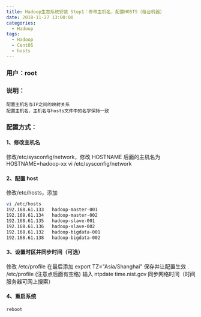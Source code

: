 ```yaml
---
title: Hadoop生态系统安装 Step1：修改主机名，配置HOSTS（每台机器）
date: 2018-11-27 13:00:00
categories:
  - Hadoop
tags:
  - Hadoop
  - CentOS
  - hosts
---
```


<!--more-->

### 用户：root

### 说明：

    配置主机名与IP之间的映射关系
    配置主机名，主机名与hosts文件中的名字保持一致

### 配置方式：

#### 1、修改主机名

修改/etc/sysconfig/network，修改 HOSTNAME 后面的主机名为 HOSTNAME=hadoop-xx
vi /etc/sysconfig/network

#### 2、配置 host

修改/etc/hosts，添加

```bash
vi /etc/hosts
192.168.61.133   hadoop-master-001
192.168.61.134   hadoop-master-002
192.168.61.135   hadoop-slave-001
192.168.61.136   hadoop-slave-002
192.168.61.132   hadoop-bigdata-001
192.168.61.138   hadoop-bigdata-002
```

#### 3、设置时区并同步时间（可选）

修改 /etc/profile 在最后添加
export TZ="Asia/Shanghai"
保存并让配置生效 . /etc/profile (注意点后面有空格)
输入 ntpdate time.nist.gov 同步网络时间（时间服务器可网上搜索）

#### 4、重启系统

```bash
reboot
```

